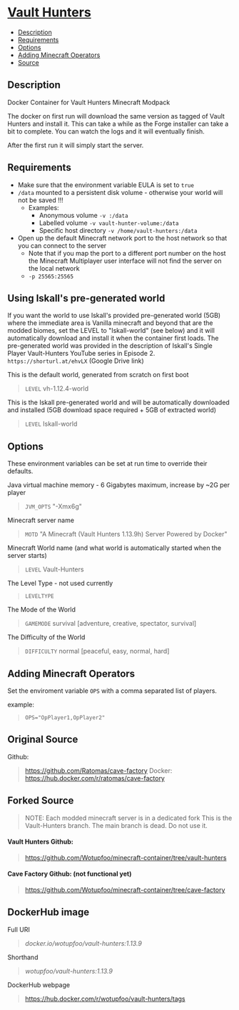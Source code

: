 # [Vault Hunters]([https://vaulthunters.gg](https://www.curseforge.com/minecraft/modpacks/vault-hunters-official-modpack))
<!-- MarkdownTOC autolink="true" indent="  " markdown_preview="github" -->

- [Description](#description)
- [Requirements](#requirements)
- [Options](#options)
- [Adding Minecraft Operators](#adding-minecraft-operators)
- [Source](#source)

<!-- /MarkdownTOC -->

## Description


Docker Container for Vault Hunters Minecraft Modpack

The docker on first run will download the same version as tagged of Vault Hunters and install it.  This can take a while as the Forge installer can take a bit to complete. You can watch the logs and it will eventually finish.

After the first run it will simply start the server.

## Requirements

- Make sure that the environment variable EULA is set to `true`
- `/data` mounted to a persistent disk volume - otherwise your world will not be saved !!!
    - Examples:
        - Anonymous volume `-v :/data`
        - Labelled volume `-v vault-hunter-volume:/data`
        - Specific host directory `-v /home/vault-hunters:/data`
- Open up the default Minecraft network port to the host network so that you can connect to the server
    - Note that if you map the port to a different port number on the host the Minecraft Multiplayer user interface will not find the server on the local network
    - `-p 25565:25565`

## Using Iskall's pre-generated world
If you want the world to use Iskall's provided pre-generated world (5GB) where the immediate area is Vanilla minecraft and beyond that are the modded biomes, set the LEVEL to "Iskall-world" (see below) and it will automatically download and install it when the container first loads.
The pre-generated world was provided in the description of Iskall's Single Player Vault-Hunters YouTube series in Episode 2. `https://shorturl.at/ehvLX` (Google Drive link)

This is the default world, generated from scratch on first boot
> `LEVEL` vh-1.12.4-world

This is the Iskall pre-generated world and will be automatically downloaded and installed (5GB download space required + 5GB of extracted world)
> `LEVEL` Iskall-world

## Options

These environment variables can be set at run time to override their defaults.

Java virtual machine memory - 6 Gigabytes maximum, increase by ~2G per player
> `JVM_OPTS` "-Xmx6g"

Minecraft server name
> `MOTD` "A Minecraft (Vault Hunters 1.13.9h) Server Powered by Docker"

Minecraft World name (and what world is automatically started when the server starts)
> `LEVEL` Vault-Hunters

The Level Type - not used currently
> `LEVELTYPE`

The Mode of the World
> `GAMEMODE` survival     [adventure, creative, spectator, survival]

The Difficulty of the World
> `DIFFICULTY` normal     [peaceful, easy, normal, hard]

## Adding Minecraft Operators

Set the enviroment variable `OPS` with a comma separated list of players.

example:
> `OPS="OpPlayer1,OpPlayer2"`

## Original Source
Github:
> https://github.com/Ratomas/cave-factory
Docker:
> https://hub.docker.com/r/ratomas/cave-factory

## Forked Source
> NOTE: Each modded minecraft server is in a dedicated fork
This is the Vault-Hunters branch.
The main branch is dead. Do not use it.

#### Vault Hunters Github:
> https://github.com/Wotupfoo/minecraft-container/tree/vault-hunters

#### Cave Factory Github: (not functional yet)
> https://github.com/Wotupfoo/minecraft-container/tree/cave-factory

## DockerHub image
Full URI
> *docker.io/wotupfoo/vault-hunters:1.13.9* 

Shorthand
> *wotupfoo/vault-hunters:1.13.9*

DockerHub webpage
> https://hub.docker.com/r/wotupfoo/vault-hunters/tags

